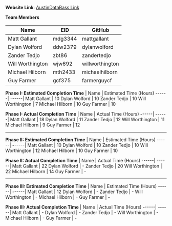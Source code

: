 **Website Link**: [AustinDataBass Link](http://www.AustinDataBass.appspot.com)

**Team Members**

| Name | EID | GitHub
-----|-----|--------
Matt Gallant | mdg3344 | mattgallant
Dylan Wolford | ddw2379 | dylanwolford
Zander Tedjo | zbt86 | zandertedjo
Will Worthington | wjw692 | willworthington
Michael Hilborn | mth2433| michaelhilborn
Guy Farmer | gcf375 | farmerguycf

**Phase I: Estimated Completion Time**
| Name | Estimated Time (Hours)
------| ------|
Matt Gallant | 10
Dylan Wolford | 10
Zander Tedjo | 10
Will Worthington | 7
Michael Hilborn | 10
Guy Farmer | 10

**Phase I: Actual Completion Time**
| Name | Actual Time (Hours)
------| ------|
Matt Gallant | 18
Dylan Wolford | 11
Zander Tedjo | 12
Will Worthington | 11
Michael Hilborn | 9
Guy Farmer | 12

***

**Phase II: Estimated Completion Time**
| Name | Estimated Time (Hours)
------| ------|
Matt Gallant | 10
Dylan Wolford | 10
Zander Tedjo | 10
Will Worthington | 12
Michael Hilborn | 10
Guy Farmer | 10

**Phase II: Actual Completion Time**
| Name | Actual Time (Hours)
------| ------|
Matt Gallant | 22
Dylan Wolford | -
Zander Tedjo | 20
Will Worthington | 22
Michael Hilborn | 14
Guy Farmer | -

***

**Phase III: Estimated Completion Time**
| Name | Estimated Time (Hours)
------| ------|
Matt Gallant | 12
Dylan Wolford | -
Zander Tedjo | -
Will Worthington | -
Michael Hilborn | -
Guy Farmer | -

**Phase III: Actual Completion Time**
| Name | Actual Time (Hours)
------| ------|
Matt Gallant | -
Dylan Wolford | -
Zander Tedjo | -
Will Worthington | -
Michael Hilborn | -
Guy Farmer | -
